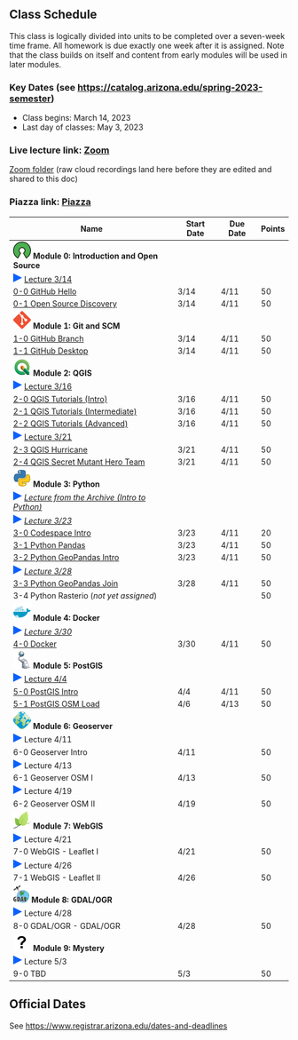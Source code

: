 
## Class Schedule

This class is logically divided into units to be completed over a seven-week time frame. All homework is due exactly one week after it is assigned. Note that the class builds on itself and content from early modules will be used in later modules.

### Key Dates (see https://catalog.arizona.edu/spring-2023-semester)
- Class begins: March 14, 2023
- Last day of classes:  May 3, 2023

### Live lecture link: [Zoom](https://arizona.zoom.us/j/86790732262)
[Zoom folder](https://arizona.hosted.panopto.com/Panopto/Pages/Sessions/List.aspx?folderID=cff2e7e1-917d-4d46-9609-afc5001924b7) (raw cloud recordings land here before they are edited and shared to this doc)

### Piazza link: [Piazza](https://piazza.com/class/lf30l5i7eb755w)

|  **Name** | **Start Date** | **Due Date** | **Points** |
| --- | --- | --- | ---  |
|  **![open source](./media/open-source-32.png) Module 0: Introduction and Open Source** |  |  |  |
| ![zoom icon](./media/play-icon.png) [Lecture 3/14](https://arizona.hosted.panopto.com/Panopto/Pages/Viewer.aspx?id=948dd654-4e1d-4ae5-83be-afc6007e680e) | | | |
|  [0-0 GitHub Hello](https://classroom.github.com/a/bIDfU6rH) | 3/14 | 4/11 | 50 |
|  [0-1 Open Source Discovery](https://classroom.github.com/a/YLdN4FDt) | 3/14 | 4/11 | 50 |
|  **![git](./media/git-32.png) Module 1: Git and SCM** |  |  |  |
|  [1-0 GitHub Branch](https://classroom.github.com/a/GL7PnvKa) | 3/14 | 4/11 | 50 |
|  [1-1 GitHub Desktop](https://classroom.github.com/a/AQI6lR3W) | 3/14 | 4/11 | 50 |
|  **![qgis](./media/qgis-32.png) Module 2: QGIS** |  |  |  |
| ![zoom icon](./media/play-icon.png) [Lecture 3/16](https://arizona.hosted.panopto.com/Panopto/Pages/Viewer.aspx?id=e15ca799-9d32-4e94-afd0-afc80047e518) | | | |
|  [2-0 QGIS Tutorials (Intro)](https://classroom.github.com/a/fq8fgSyf) | 3/16 | 4/11 | 50 |
|  [2-1 QGIS Tutorials (Intermediate)](https://classroom.github.com/a/BTTJp1Jy) | 3/16 | 4/11 | 50 |
|  [2-2 QGIS Tutorials (Advanced)](https://classroom.github.com/a/yCWMVvXf) | 3/16 | 4/11 | 50 |
| ![zoom icon](./media/play-icon.png) [Lecture 3/21](https://arizona.hosted.panopto.com/Panopto/Pages/Viewer.aspx?id=0f31d1d5-b8c5-4821-8074-afcd003af2f6) | | | |
|  [2-3 QGIS Hurricane](https://classroom.github.com/a/KkpH1T9V) | 3/21 | 4/11 | 50 |
|  [2-4 QGIS Secret Mutant Hero Team](https://classroom.github.com/a/5rJCgPls) | 3/21 | 4/11 | 50 |
|  **![python](./media/python-32.png) Module 3: Python** |  |  |  |
|  ![zoom icon](media/play-icon.png) _[Lecture from the Archive (Intro to Python)](https://arizona.hosted.panopto.com/Panopto/Pages/Viewer.aspx?id=83304fba-424f-430f-87e1-adcc00448e6e)_ |  |  |  |
|  ![zoom icon](media/play-icon.png) _[Lecture 3/23](https://arizona.hosted.panopto.com/Panopto/Pages/Viewer.aspx?id=114e6569-a193-41bf-bb65-afcf004b43e4)_ |  |  |  |
|  [3-0 Codespace Intro](https://classroom.github.com/a/7dD6fUOj) | 3/23 | 4/11 | 20 |
|  [3-1 Python Pandas](https://classroom.github.com/a/WCmy-rq9) | 3/23 | 4/11 | 50 |
|  [3-2 Python GeoPandas Intro](https://classroom.github.com/a/bnnz6IYQ) | 3/23 | 4/11 | 50 |
| ![zoom icon](./media/play-icon.png) _[Lecture 3/28](https://arizona.hosted.panopto.com/Panopto/Pages/Viewer.aspx?id=f973bd55-8028-4e59-a8b9-afd4003e3822)_ | | | |
|  [3-3 Python GeoPandas Join](https://classroom.github.com/a/VSnXZvpY) | 3/28 | 4/11 | 50 |
|  3-4 Python Rasterio (_not yet assigned_) |  | | 50 |
|  **![docker](./media/docker-32.png) Module 4: Docker** |  |  |  |
| ![zoom icon](./media/play-icon.png) _[Lecture 3/30](https://arizona.hosted.panopto.com/Panopto/Pages/Viewer.aspx?id=3452bbd2-6bc9-4c72-a9c7-afd600467e9d)_ | | | |
|  [4-0 Docker](https://classroom.github.com/a/StWSrqES) | 3/30 | 4/11 | 50 |
|  **![postgis](./media/postgis-32.png) Module 5: PostGIS** |  |  |  |
| ![zoom icon](./media/play-icon.png) [Lecture 4/4](https://arizona.hosted.panopto.com/Panopto/Pages/Viewer.aspx?id=f7fb729e-2c1c-48b5-88d8-afdb004cdb79) | | | |
|  [5-0 PostGIS Intro](https://classroom.github.com/a/88FRVOsD) | 4/4 | 4/11 | 50 |
|  [5-1 PostGIS OSM Load](https://classroom.github.com/a/C138-sGF) | 4/6 | 4/13 | 50 |
|  **![geoserver](./media/geoserver-32.png) Module 6: Geoserver** |  |  |  |
| ![zoom icon](./media/play-icon.png) Lecture 4/11 | | | |
|  6-0 Geoserver Intro | 4/11 | | 50 |
| ![zoom icon](./media/play-icon.png) Lecture 4/13 | | | |
|  6-1 Geoserver OSM I | 4/13 | | 50 |
| ![zoom icon](./media/play-icon.png) Lecture 4/19 | | | |
|  6-2 Geoserver OSM II | 4/19 | | 50 |
|  **![leaflet](./media/leaflet-32.png) Module 7: WebGIS** |  |  |  |
| ![zoom icon](./media/play-icon.png) Lecture 4/21 | | | |
|  7-0 WebGIS - Leaflet I | 4/21 | | 50 |
| ![zoom icon](./media/play-icon.png) Lecture 4/26 | | | |
|  7-1 WebGIS - Leaflet II | 4/26 | | 50 |
|  **![leaflet](./media/gdal-32.png) Module 8: GDAL/OGR** |  |  |  |
| ![zoom icon](./media/play-icon.png) Lecture 4/28 | | | |
|  8-0 GDAL/OGR - GDAL/OGR | 4/28 | | 50 |
|  **![guest](./media/question-32.png) Module 9: Mystery** |  |  |  |
| ![zoom icon](./media/play-icon.png) Lecture 5/3 | | | |
|  9-0 TBD | 5/3 | | 50 |

## Official Dates
See https://www.registrar.arizona.edu/dates-and-deadlines

